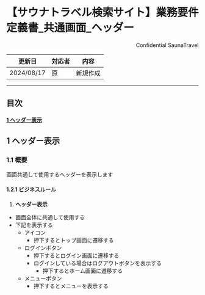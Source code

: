 # 【サウナトラベル検索サイト】業務要件定義書\_共通画面\_ヘッダー

<div style="text-align: right;">
Confidential SaunaTravel
</div>

|更新日|対応者|内容|
|-|-|-|
| 2024/08/17 | 原 | 新規作成 |

***

## 目次
#### [1 ヘッダー表示](#anchor1)

<a id="anchor1"></a>

## 1 ヘッダー表示

### 1.1 概要

画面共通して使用するヘッダーを表示します

#### 1.2.1 ビジネスルール

1. **ヘッダー表示**
- 画面全体に共通して使用する
- 下記を表示する
  - アイコン
    - 押下するとトップ画面に遷移する
  - ログインボタン
    - 押下するとログイン画面に遷移する
    - ログインしている場合はログアウトボタンを表示する
      - 押下するとホーム画面に遷移する
  - メニューボタン
    - 押下するとメニューを表示する
